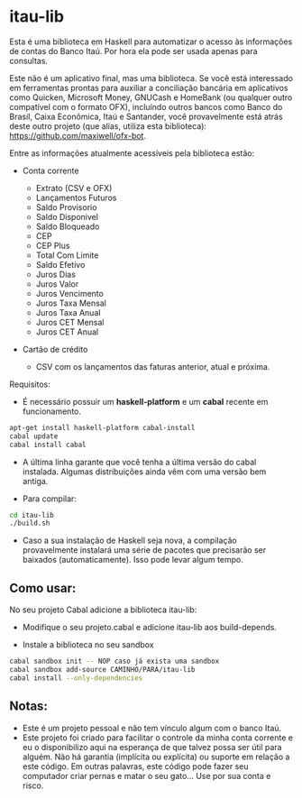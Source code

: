 itau-lib
========

Esta é uma biblioteca em Haskell para automatizar o acesso às informações de contas do Banco Itaú. Por hora ela pode ser usada apenas para consultas. 

Este não é um aplicativo final, mas uma biblioteca. Se você está interessado em ferramentas prontas para auxiliar a conciliação bancária em aplicativos como Quicken, Microsoft Money, GNUCash e HomeBank (ou qualquer outro compatível com o formato OFX), incluíndo outros bancos como Banco do Brasil, Caixa Econômica, Itaú e Santander, você provavelmente está atrás deste outro projeto (que alias, utiliza esta biblioteca): https://github.com/maxiwell/ofx-bot.

Entre as informações atualmente acessíveis pela biblioteca estão:
* Conta corrente
    * Extrato (CSV e OFX)
    * Lançamentos Futuros
    * Saldo Provisorio
    * Saldo Disponivel
    * Saldo Bloqueado
    * CEP
    * CEP Plus
    * Total Com Limite
    * Saldo Efetivo
    * Juros Dias
    * Juros Valor
    * Juros Vencimento
    * Juros Taxa Mensal
    * Juros Taxa Anual
    * Juros CET Mensal
    * Juros CET Anual
     
* Cartão de crédito
  * CSV com os lançamentos das faturas anterior, atual e próxima.
  

Requisitos:

* É necessário possuir um **haskell-platform** e um **cabal** recente em funcionamento.

```bash
apt-get install haskell-platform cabal-install
cabal update
cabal install cabal
```

* A última linha garante que você tenha a última versão do cabal instalada. Algumas distribuições ainda vêm com uma versão bem antiga.

* Para compilar:

```bash
cd itau-lib
./build.sh
```
* Caso a sua instalação de Haskell seja nova, a compilação provavelmente instalará uma série de pacotes que precisarão ser baixados (automaticamente). Isso pode levar algum tempo.


Como usar:
-------------

No seu projeto Cabal adicione a biblioteca itau-lib:

* Modifique o seu projeto.cabal e adicione itau-lib aos build-depends.

* Instale a biblioteca no seu sandbox 

```bash
cabal sandbox init -- NOP caso já exista uma sandbox
cabal sandbox add-source CAMINHO/PARA/itau-lib
cabal install --only-dependencies
```

Notas:
------------
* Este é um projeto pessoal e não tem vínculo algum com o banco Itaú. 
* Este projeto foi criado para facilitar o controle da minha conta corrente e eu o disponibilizo aqui na esperança de que talvez possa ser útil para alguém. Não há garantia (implícita ou explícita) ou suporte em relação a este código. Em outras palavras, este código pode fazer seu computador criar pernas e matar o seu gato... Use por sua conta e risco.

